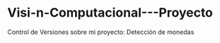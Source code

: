 Visi-n-Computacional---Proyecto
===============================

Control de Versiones sobre mi proyecto: Detección de monedas

